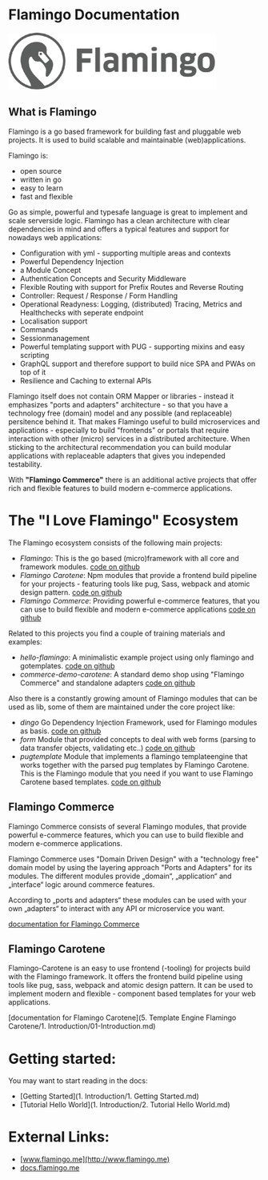 # Flamingo Documentation

![Logo](assets/flamingo-icon-b.png)


## What is Flamingo

Flamingo is a go based framework for building fast and pluggable web projects.
It is used to build scalable and maintainable (web)applications.

Flamingo is:

* open source
* written in go
* easy to learn
* fast and flexible

Go as simple, powerful and typesafe language is great to implement and scale serverside logic.
Flamingo has a clean architecture with clear dependencies in mind and offers a typical features and support for nowadays web applications:

* Configuration with yml - supporting multiple areas and contexts
* Powerful Dependency Injection
* a Module Concept
* Authentication Concepts and Security Middleware
* Flexible Routing with support for Prefix Routes and Reverse Routing
* Controller: Request / Response / Form Handling 
* Operational Readyness: Logging, (distributed) Tracing, Metrics and Healthchecks with seperate endpoint
* Localisation support
* Commands
* Sessionmanagement
* Powerful templating support with PUG - supporting mixins and easy scripting
* GraphQL support and therefore support to build nice SPA and PWAs on top of it
* Resilience and Caching to external APIs

Flamingo itself does not contain ORM Mapper or libraries - instead it emphasizes "ports and adapters" architecture - so that you have a technology free (domain) model and any possible (and replaceable) persitence behind it.
That makes Flamingo useful to build microservices and applications - especially to build "frontends" or portals that require interaction with other (micro) services in a distributed architecture. 
When sticking to the architectural recommendation you can build modular applications with replaceable adapters that gives you independed testability.

With **"Flamingo Commerce"** there is an additional active projects that offer rich and flexible features to build modern e-commerce applications.


# The "I Love Flamingo" Ecosystem

The Flamingo ecosystem consists of the following main projects:

* *Flamingo*: This is the go based (micro)framework with all core and framework modules. [code on github](https://github.com/i-love-flamingo/flamingo)
* *Flamingo Carotene*: Npm modules that provide a frontend build pipeline for your projects - featuring tools like pug, Sass, webpack and atomic design pattern. [code on github](https://github.com/i-love-flamingo/flamingo-carotene)
* *Flamingo Commerce*: Providing powerful e-commerce features, that you can use to build flexible and modern e-commerce applications [code on github](https://github.com/i-love-flamingo/flamingo-commerce)

Related to this projects you find a couple of training materials and examples:

* *hello-flamingo*: A minimalistic example project using only flamingo and gotemplates. [code on github](https://github.com/i-love-flamingo/example-helloworld)
* *commerce-demo-carotene*: A standard demo shop using "Flamingo Commerce" and standalone adapters [code on github](https://github.com/i-love-flamingo/commerce-demo-carotene)

Also there is a constantly growing amount of Flamingo modules that can be used as lib, some of them are maintained under the core project like:

* *dingo* Go Dependency Injection Framework, used for Flamingo modules as basis. [code on github](https://github.com/i-love-flamingo/dingo)
* *form* Module that provided concepts to deal with web forms (parsing to data transfer objects, validating etc..) [code on github](https://github.com/i-love-flamingo/form)
* *pugtemplate* Module that implements a flamingo templateengine that works together with the parsed pug templates by Flamingo Carotene. This is the Flamingo module that you need if you want to use Flamingo Carotene based templates. [code on github](https://github.com/i-love-flamingo/pugtemplate)

## Flamingo Commerce

Flamingo Commerce consists of several Flamingo modules, that provide powerful e-commerce features, which you can use to build flexible and modern e-commerce applications.

Flamingo Commerce uses "Domain Driven Design" with a "technology free" domain model by using the layering approach "Ports and Adapters" for its modules.
The different modules provide „domain“, „application“ and „interface“ logic around commerce features.

According to „ports and adapters“ these modules can be used with your own „adapters“ to interact with any API or microservice you want.

[documentation for Flamingo Commerce](https://docs.flamingo.me/4.%20Flamingo%20Commerce/1.%20Introduction/1.%20About.html) 

## Flamingo Carotene
Flamingo-Carotene is an easy to use frontend (-tooling) for projects build with the Flamingo framework.
It offers the frontend build pipeline using tools like pug, sass, webpack and atomic design pattern.
It can be used to implement modern and flexible - component based templates for your web applications.

[documentation for Flamingo Carotene](5. Template Engine Flamingo Carotene/1. Introduction/01-Introduction.md)

# Getting started:

You may want to start reading in the docs:

* [Getting Started](1. Introduction/1. Getting Started.md)
* [Tutorial Hello World](1. Introduction/2. Tutorial Hello World.md)

# External Links:

* [www.flamingo.me](http://www.flamingo.me)
* [docs.flamingo.me](http://docs.flamingo.me)

